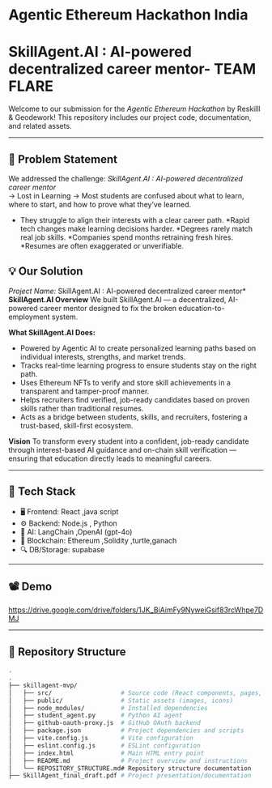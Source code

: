 # Agentic Ethereum Hackathon India

# SkillAgent.AI : AI-powered decentralized career mentor- TEAM FLARE

Welcome to our submission for the *Agentic Ethereum Hackathon* by Reskilll & Geodework! This repository includes our project code, documentation, and related assets.

---

## 📌 Problem Statement

We addressed the challenge: *SkillAgent.AI : AI-powered decentralized career mentor*  
-> Lost in Learning
-> Most students are confused about what to learn, where to start, and how to prove what they’ve learned.
* They struggle to align their interests with a clear career path.
*Rapid tech changes make learning decisions harder.
*Degrees rarely match real job skills.
*Companies spend months retraining fresh hires.
*Resumes are often exaggerated or unverifiable.


## 💡 Our Solution

*Project Name:* SkillAgent.AI : AI-powered decentralized career mentor* 
**SkillAgent.AI Overview**
We built SkillAgent.AI — a decentralized, AI-powered career mentor designed to fix the broken education-to-employment system.

**What SkillAgent.AI Does:**

* Powered by Agentic AI to create personalized learning paths based on individual interests, strengths, and market trends.
* Tracks real-time learning progress to ensure students stay on the right path.
* Uses Ethereum NFTs to verify and store skill achievements in a transparent and tamper-proof manner.
* Helps recruiters find verified, job-ready candidates based on proven skills rather than traditional resumes.
* Acts as a bridge between students, skills, and recruiters, fostering a trust-based, skill-first ecosystem.

**Vision**
To transform every student into a confident, job-ready candidate through interest-based AI guidance and on-chain skill verification — ensuring that education directly leads to meaningful careers.


---

## 🧱 Tech Stack

- 🖥 Frontend: React ,java script 
- ⚙ Backend: Node.js , Python 
- 🧠 AI:  LangChain ,OpenAI (gpt-4o)
- 🔗 Blockchain: Ethereum ,Solidity ,turtle,ganach
- 🔍 DB/Storage: supabase

---

## 📽 Demo
https://drive.google.com/drive/folders/1JK_BiAimFy9NyweiGsif83rcWhpe7DMJ

---

## 📂 Repository Structure

```bash
.
.
├── skillagent-mvp/
│   ├── src/                   # Source code (React components, pages, utils)
│   ├── public/                # Static assets (images, icons)
│   ├── node_modules/          # Installed dependencies
│   ├── student_agent.py       # Python AI agent
│   ├── github-oauth-proxy.js  # GitHub OAuth backend
│   ├── package.json           # Project dependencies and scripts
│   ├── vite.config.js         # Vite configuration
│   ├── eslint.config.js       # ESLint configuration
│   ├── index.html             # Main HTML entry point
│   ├── README.md              # Project overview and instructions
│   └── REPOSITORY_STRUCTURE.md# Repository structure documentation
├── SkillAgent_final_draft.pdf # Project presentation/documentation


